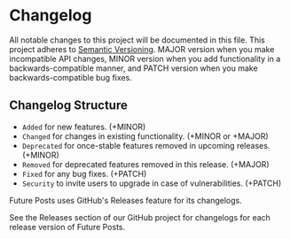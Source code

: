 # Changelog
All notable changes to this project will be documented in this file.
This project adheres to [Semantic Versioning](http://semver.org/).
MAJOR version when you make incompatible API changes,
MINOR version when you add functionality in a backwards-compatible manner, and
PATCH version when you make backwards-compatible bug fixes.

## Changelog Structure
* `Added` for new features. (+MINOR)
* `Changed` for changes in existing functionality. (+MINOR or +MAJOR)
* `Deprecated` for once-stable features removed in upcoming releases. (+MINOR)
* `Removed` for deprecated features removed in this release. (+MAJOR)
* `Fixed` for any bug fixes. (+PATCH)
* `Security` to invite users to upgrade in case of vulnerabilities. (+PATCH)

Future Posts uses GitHub's Releases feature for its changelogs.

See the Releases section of our GitHub project for changelogs for each release version of Future Posts.
